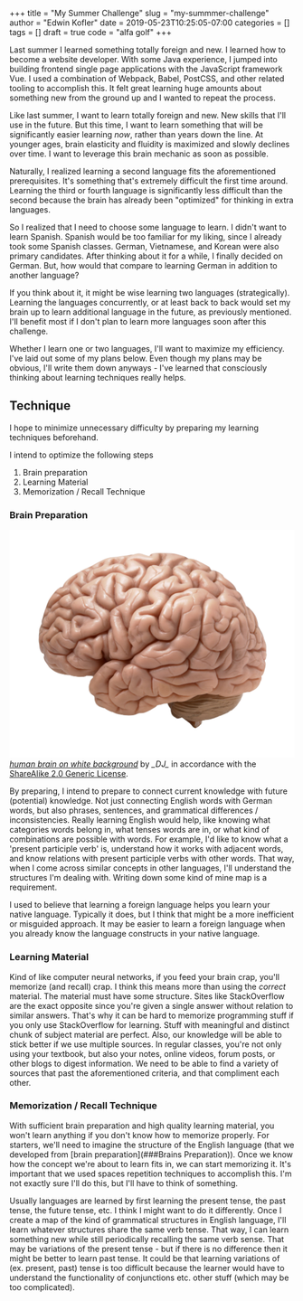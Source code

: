 +++
title = "My Summer Challenge"
slug = "my-summmer-challenge"
author = "Edwin Kofler"
date = 2019-05-23T10:25:05-07:00
categories = []
tags = []
draft = true
code = "alfa golf"
+++

Last summer I learned something totally foreign and new. I learned how to become a website developer. With some Java experience, I jumped into building frontend single page applications with the JavaScript framework Vue. I used a combination of Webpack, Babel, PostCSS, and other related tooling to accomplish this. It felt great learning huge amounts about something new from the ground up and I wanted to repeat the process.

Like last summer, I want to learn totally foreign and new. New skills that I'll use in the future. But this time, I want to learn something that will be significantly easier learning *now*, rather than years down the line. At younger ages, brain elasticity and fluidity is maximized and slowly declines over time. I want to leverage this brain mechanic as soon as possible.

Naturally, I realized learning a second language fits the aforementioned prerequisites. It's something that's extremely difficult the first time around. Learning the third or fourth language is significantly less difficult than the second because the brain has already been "optimized" for thinking in extra languages.

So I realized that I need to choose some language to learn. I didn't want to learn Spanish. Spanish would be too familiar for my liking, since I already took some Spanish classes. German, Vietnamese, and Korean were also primary candidates. After thinking about it for a while, I finally decided on German. But, how would that compare to learning German in addition to another language?

If you think about it, it might be wise learning two languages (strategically). Learning the languages concurrently, or at least back to back would set my brain up to learn additional language in the future, as previously mentioned. I'll benefit most if I don't plan to learn more languages soon after this challenge.

Whether I learn one or two languages, I'll want to maximize my efficiency. I've laid out some of my plans below. Even though my plans may be obvious, I'll write them down anyways - I've learned that consciously thinking about learning techniques really helps.

## Technique

I hope to minimize unnecessary difficulty by preparing my learning techniques beforehand.

I intend to optimize the following steps

1. Brain preparation
2. Learning Material
3. Memorization / Recall Technique

### Brain Preparation

![human brain on white background](../image/learning-language/brain.jpg)
*[human brain on white background](https://www.flickr.com/photos/flamephoenix1991/8376271918)* by *\_DJ\_* in accordance with the [ShareAlike 2.0 Generic License](https://creativecommons.org/licenses/by-sa/2.0/).

By preparing, I intend to prepare to connect current knowledge with future (potential) knowledge. Not just connecting English words with German words, but also phrases, sentences, and grammatical differences / inconsistencies. Really learning English would help, like knowing what categories words belong in, what tenses words are in, or what kind of combinations are possible with words. For example, I'd like to know what a 'present participle verb' is, understand how it works with adjacent words, and know relations with present participle verbs with other words. That way, when I come across similar concepts in other languages, I'll understand the structures I'm dealing with. Writing down some kind of mine map is a requirement.

I used to believe that learning a foreign language helps you learn your native language. Typically it does, but I think that might be a more inefficient or misguided approach. It may be easier to learn a foreign language when you already know the language constructs in your native language.

### Learning Material

Kind of like computer neural networks, if you feed your brain crap, you'll memorize (and recall) crap. I think this means more than using the *correct* material. The material must have some structure. Sites like StackOverflow are the exact opposite since you're given a single answer without relation to similar answers. That's why it can be hard to memorize programming stuff if you only use StackOverflow for learning. Stuff with meaningful and distinct chunk of subject material are perfect. Also, our knowledge will be able to stick better if we use multiple sources. In regular classes, you're not only using your textbook, but also your notes, online videos, forum posts, or other blogs to digest information. We need to be able to find a variety of sources that past the aforementioned criteria, and that compliment  each other.

### Memorization / Recall Technique

With sufficient brain preparation and high quality learning material, you won't learn anything if you don't know how to memorize properly. For starters, we'll need to imagine the structure of the English language (that we developed from [brain preparation](###Brains Preparation)). Once we know how the concept we're about to learn fits in, we can start memorizing it. It's important that we used spaces repetition techniques to accomplish this. I'm not exactly sure I'll do this, but I'll have to think of something.

Usually languages are learned by first learning the present tense, the past tense, the future tense, etc. I think I might want to do it differently. Once I create a map of the kind of grammatical structures in English language, I'll learn whatever structures share the same verb tense. That way, I can learn something new while still periodically recalling the same verb sense. That may be variations of the present tense - but if there is no difference then it might be better to learn past tense. It could be that learning variations of (ex. present, past) tense is too difficult because the learner would have to understand the functionality of conjunctions etc. other stuff (which may be too complicated).
